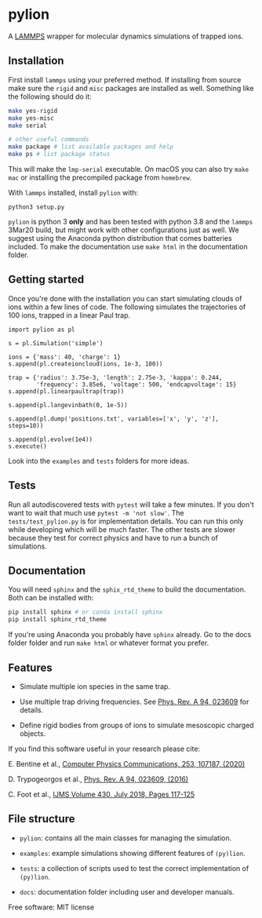 
# pylion

A [LAMMPS](http://lammps.sandia.gov/) wrapper for molecular dynamics simulations of trapped ions.

## Installation

First install `lammps` using your preferred method.
If installing from source make sure the `rigid` and `misc` packages are installed as well.
Something like the following should do it:

~~~~bash
make yes-rigid
make yes-misc
make serial

# other useful commands
make package # list available packages and help
make ps # list package status
~~~~

This will make the `lmp-serial` executable.
On macOS you can also try `make mac` or installing the precompiled package from `homebrew`.

With `lammps` installed, install `pylion` with:
~~~
python3 setup.py
~~~
`pylion` is python 3 **only** and has been tested with python 3.8 and the `lammps` 3Mar20 build, but might work with other configurations just as well.
We suggest using the Anaconda python distribution that comes batteries included.
To make the documentation use `make html` in the documentation folder.

## Getting started

Once you're done with the installation you can start simulating clouds of ions within a few lines of code.
The following simulates the trajectories of 100 ions, trapped in a linear Paul trap.

~~~
import pylion as pl

s = pl.Simulation('simple')

ions = {'mass': 40, 'charge': 1}
s.append(pl.createioncloud(ions, 1e-3, 100))

trap = {'radius': 3.75e-3, 'length': 2.75e-3, 'kappa': 0.244,
        'frequency': 3.85e6, 'voltage': 500, 'endcapvoltage': 15}
s.append(pl.linearpaultrap(trap))

s.append(pl.langevinbath(0, 1e-5))

s.append(pl.dump('positions.txt', variables=['x', 'y', 'z'], steps=10))

s.append(pl.evolve(1e4))
s.execute()
~~~

Look into the `examples` and `tests` folders for more ideas.

## Tests

Run all autodiscovered tests with `pytest` will take a few minutes.
If you don't want to wait that much use `pytest -m 'not slow'`.
The `tests/test_pylion.py` is for implementation details. You can run this only while developing which will be much faster.
The other tests are slower because they test for correct physics and have to run a bunch of simulations.

## Documentation

You will need `sphinx` and the `sphix_rtd_theme` to build the documentation.
Both can be installed with:

~~~bash
pip install sphinx # or conda install sphinx
pip install sphinx_rtd_theme
~~~

If you're using Anaconda you probably have `sphinx` already.
Go to the docs folder folder and run `make html` or whatever format you prefer.

## Features

*   Simulate multiple ion species in the same trap.

*   Use multiple trap driving frequencies. See [Phys. Rev. A 94, 023609](https://journals.aps.org/pra/abstract/10.1103/PhysRevA.94.023609) for details.

*   Define rigid bodies from groups of ions to simulate mesoscopic charged objects.

If you find this software useful in your research please cite:

E. Bentine et al., [Computer Physics Communications, 253, 107187, (2020)](http://www.sciencedirect.com/science/article/pii/S0010465520300369)

D. Trypogeorgos et al., [Phys. Rev. A 94, 023609, (2016)](https://journals.aps.org/pra/abstract/10.1103/PhysRevA.94.023609)

C. Foot et al., [IJMS Volume 430, July 2018, Pages 117-125](https://www.sciencedirect.com/science/article/pii/S1387380618300010)


## File structure

*  `pylion`: contains all the main classes for managing the simulation.

*  `examples`: example simulations showing different features of `(py)lion`.

*  `tests`: a collection of scripts used to test the correct implementation of `(py)lion`.

*  `docs`: documentation folder including user and developer manuals.

Free software: MIT license
